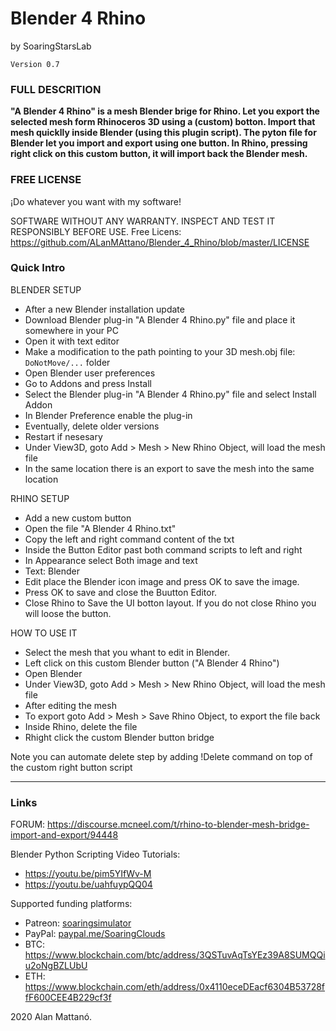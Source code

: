 # Blender 4 Rhino
by SoaringStarsLab


```
Version 0.7
```




### FULL DESCRITION

**"A Blender 4 Rhino" is a mesh Blender brige for Rhino.
Let you export the selected mesh form Rhinoceros 3D using a (custom) botton. Import that mesh quicklly inside Blender (using this plugin script). The pyton file for Blender let you import and export using one button. In Rhino, pressing right click on this custom button, it will import back the Blender mesh.**


### FREE LICENSE

¡Do whatever you want with my software!

SOFTWARE WITHOUT ANY WARRANTY. 
INSPECT AND TEST IT RESPONSIBLY BEFORE USE.
Free Licens: https://github.com/ALanMAttano/Blender_4_Rhino/blob/master/LICENSE




### Quick Intro

BLENDER SETUP
* After a new Blender installation update
* Download Blender plug-in "A Blender 4 Rhino.py" file and place it somewhere in your PC
* Open it with text editor
* Make a modification to the path pointing to your 3D mesh.obj file: `DoNotMove/...` folder
* Open Blender user preferences
* Go to Addons and press Install
* Select the Blender plug-in "A Blender 4 Rhino.py" file and select Install Addon
* In Blender Preference enable the plug-in
* Eventually, delete older versions
* Restart if nesesary
* Under View3D, goto Add > Mesh > New Rhino Object, will load the mesh file
* In the same location there is an export to save the mesh into the same location



RHINO SETUP
* Add a new custom button
* Open the file "A Blender 4 Rhino.txt"
* Copy the left and right command content of the txt 
* Inside the Button Editor past both command scripts to left and right
* In Appearance select Both image and text
* Text: Blender
* Edit place the Blender icon image and press OK to save the image.
* Press OK to save and close the Buutton Editor.
* Close Rhino to Save the UI botton layout. If you do not close Rhino you will loose the button.



HOW TO USE IT
* Select the mesh that you whant to edit in Blender.
* Left click on this custom Blender button ("A Blender 4 Rhino")
* Open Blender
* Under View3D, goto Add > Mesh > New Rhino Object, will load the mesh file
* After editing the mesh
* To export goto Add > Mesh > Save Rhino Object, to export the file back
* Inside Rhino, delete the file
* Rhight click the custom Blender button bridge

Note you can automate delete step by adding !Delete command on top of the custom right button script





-----------------------



### Links
FORUM: https://discourse.mcneel.com/t/rhino-to-blender-mesh-bridge-import-and-export/94448

Blender Python Scripting Video Tutorials: 
* https://youtu.be/pim5YIfWv-M
* https://youtu.be/uahfuypQQ04

Supported funding platforms:
* Patreon: [soaringsimulator](https://patreon.com/soaringsimulator)
* PayPal: [paypal.me/SoaringClouds](http://paypal.me/SoaringClouds)
* BTC: https://www.blockchain.com/btc/address/3QSTuvAqTsYEz39A8SUMQQiu2oNgBZLUbU
* ETH: https://www.blockchain.com/eth/address/0x4110eceDEacf6304B53728ffF600CEE4B229cf3f

2020 Alan Mattanó.
